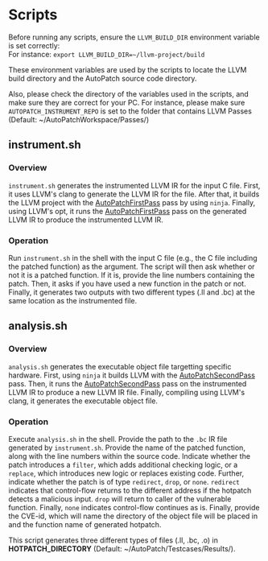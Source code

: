 # Scripts
Before running any scripts, ensure the `LLVM_BUILD_DIR` environment variable is set correctly:  
For instance: `export LLVM_BUILD_DIR=~/llvm-project/build`  

These environment variables are used by the scripts to locate the LLVM build directory and the AutoPatch source code directory.  

Also, please check the directory of the variables used in the scripts, and make sure they are correct for your PC. For instance, please make sure `AUTOPATCH_INSTRUMENT_REPO` is set to the folder that contains LLVM Passes (Default: ~/AutoPatchWorkspace/Passes/)

## instrument.sh
### Overview
`instrument.sh` generates the instrumented LLVM IR for the input C file. First, it uses LLVM's clang to generate the LLVM IR for the file. After that, it builds the LLVM project with the [AutoPatchFirstPass](../LLVM%20Passes/AutoPatchFirstPass/) pass by using `ninja`. Finally, using LLVM's opt, it runs the [AutoPatchFirstPass](../LLVM%20Passes/AutoPatchFirstPass/) pass on the generated LLVM IR to produce the instrumented LLVM IR.

### Operation
Run `instrument.sh` in the shell with the input C file (e.g., the C file including the patched function) as the argument. The script will then ask whether or not it is a patched function. If it is, provide the line numbers containing the patch. Then, it asks if you have used a new function in the patch or not. Finally, it generates two outputs with two different types (.ll and .bc) at the same location as the instrumented file.

## analysis.sh
### Overview
`analysis.sh` generates the executable object file targetting specific hardware. First, using `ninja` it builds LLVM with the [AutoPatchSecondPass](Passes/AutoPatchSecondPass/) pass. Then, it runs the [AutoPatchSecondPass](Passes/AutoPatchSecondPass/) pass on the instrumented LLVM IR to produce a new LLVM IR file. Finally, compiling using LLVM's clang, it generates the executable object file.

### Operation
Execute `analysis.sh` in the shell. Provide the path to the `.bc` IR file generated by `instrument.sh`. Provide the name of the patched function, along with the line numbers within the source code. Indicate whether the patch introduces a `filter`, which adds additional checking logic, or a `replace`, which introduces new logic or replaces existing code. Further, indicate whether the patch is of type `redirect`, `drop`, or `none`. `redirect` indicates that control-flow returns to the different address if the hotpatch detects a malicious input. `drop` will return to caller of the vulnerable function. Finally, `none` indicates control-flow continues as is. Finally, provide the CVE-id, which will name the directory of the object file will be placed in and the function name of generated hotpatch. 


This script generates three different types of files (.ll, .bc, .o) in **HOTPATCH_DIRECTORY** (Default: ~/AutoPatch/Testcases/Results/). 
